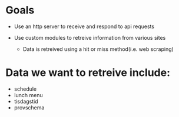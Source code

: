 # Goals
- Use an http server to receive and respond to api requests

- Use custom modules to retreive information from various sites

   - Data is retreived using a hit or miss method(i.e. web scraping)

# Data we want to retreive include:
- schedule
- lunch menu
- tisdagstid
- provschema
